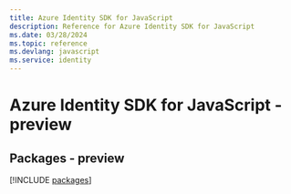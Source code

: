 ```yaml
---
title: Azure Identity SDK for JavaScript
description: Reference for Azure Identity SDK for JavaScript
ms.date: 03/28/2024
ms.topic: reference
ms.devlang: javascript
ms.service: identity
---
```

# Azure Identity SDK for JavaScript - preview
## Packages - preview
[!INCLUDE [packages](identity-index.md)]